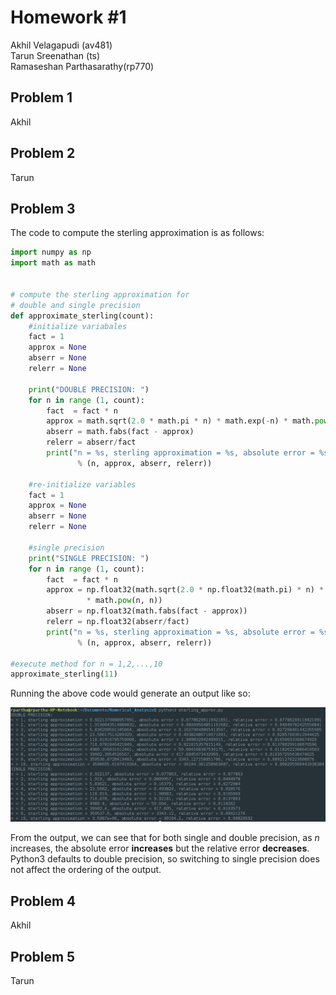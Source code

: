 # Homework #1
Akhil Velagapudi (av481)  
Tarun Sreenathan (ts)  
Ramaseshan Parthasarathy(rp770)  

## Problem 1

Akhil

## Problem 2

Tarun

## Problem 3
The code to compute the sterling  approximation is as follows:

```python
import numpy as np
import math as math


# compute the sterling approximation for 
# double and single precision
def approximate_sterling(count):
	#initialize variabales
	fact = 1
	approx = None
	abserr = None
	relerr = None

	print("DOUBLE PRECISION: ")
	for n in range (1, count):
		fact  = fact * n
		approx = math.sqrt(2.0 * math.pi * n) * math.exp(-n) * math.pow(n, n)
		abserr = math.fabs(fact - approx)
		relerr = abserr/fact
		print("n = %s, sterling approximation = %s, absolute error = %s, relative error = %s" 
			   % (n, approx, abserr, relerr))

	#re-initialize variables
	fact = 1
	approx = None
	abserr = None
	relerr = None

	#single precision
	print("SINGLE PRECISION: ")
	for n in range (1, count):
		fact  = fact * n
		approx = np.float32(math.sqrt(2.0 * np.float32(math.pi) * n) * np.float32(math.exp(-n)) 
				 * math.pow(n, n))
		abserr = np.float32(math.fabs(fact - approx))
		relerr = np.float32(abserr/fact)	
		print("n = %s, sterling approximation = %s, absolute error = %s, relative error = %s" 
			   % (n, approx, abserr, relerr))

#execute method for n = 1,2,...,10
approximate_sterling(11) 
```

Running the above code would generate an output like so:

<img src = "../Homework_One/sterling.png">

From the output, we can see that for both single and double precision, as *n* increases, the absolute error **increases** but the relative error **decreases**. Python3 defaults to double precision, so switching to single precision does not affect the ordering of the output. 

## Problem 4 

Akhil

## Problem 5

Tarun